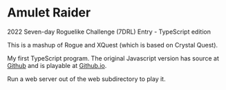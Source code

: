 # Amulet Raider

2022 Seven-day Roguelike Challenge (7DRL) Entry - TypeScript edition

This is a mashup of Rogue and XQuest (which is based on Crystal Quest).

My first TypeScript program. The original Javascript version has source
at [Github](https://github.com/mcneja/7drl-2022) and is playable at
[Github.io](https://mcneja.github.io/7drl-2022/index.html).

Run a web server out of the web subdirectory to play it.
